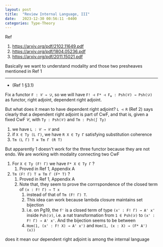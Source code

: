```yaml
---
layout: post
title:  "Review Internal Language, III"
date:   2023-12-30 00:56:11 -0400
categories: Type-Theory
---
```


Ref
1. https://arxiv.org/pdf/2102.11649.pdf
2. https://arxiv.org/pdf/1804.05236.pdf
3. https://arxiv.org/pdf/2011.15021.pdf

Basically we want to understand modality and those two presheaves mentioned in Ref 1
***

* (Ref 1 §3.1)

Fix a functor `F : 𝒞 → 𝒟`, so we will have 
`F! ⊣ F* ⊣ F⁎ : Psh(𝒞) → Psh(𝒟)` as functor, right adjoint, dependent right adjoint.

But what does it mean to have dependent right adjoint? `L ⊣ R`
(Ref 2) says clearly that a dependent right adjoint is part of CwF, 
and that is, given a fixed CwF 𝒞, with `Ty : Psh(𝒞)` and `Tm : Psh(∫ Ty)`
1. we have `L : 𝒞 → 𝒞` and 
2. if `X ∈ Ty (L Γ)`, we have `R X ∈ Ty Γ` satisfying substitution coherence
3. `Tm (L Γ) T ≅ Tm Γ (R T)`  

But apparently 1 doesn't work for the three functor because they are not endo. 
We are working with modality connecting two CwF
1. For `X ∈ Ty (F! Γ)` we have `F* X ∈ Ty Γ` ?
   1. Proved in Ref 1, Appendix A 
2. `Tm (F! Γ) T ≅ Tm Γ (F* T)` ?
   1. Proved in Ref 1, Appendix A 
   2. Note that, they seem to prove the corrrspondence of the closed term of `(x : F! Γ) → T x`
      1. instead of that of `Tm (F! Γ) T`. 
      2. This idea can work because lambda closure maintains set bijection
      3. i.e. on Pg19, the `f'` is a closed term of type  `(x' : F! Γ) → A' x'` inside `Psh(𝒟)`, i.e. a nat transformation from `1 ∈ Psh(𝒟)` to `(x' : F! Γ) → A' x'`. And the bijection seems to be between
      4. `Hom(1, (x' : F! X) → A' x')` and `Hom(1, (x : X) → (F* A') (x))`

does it mean our dependent right adjoint is among the internal language 

